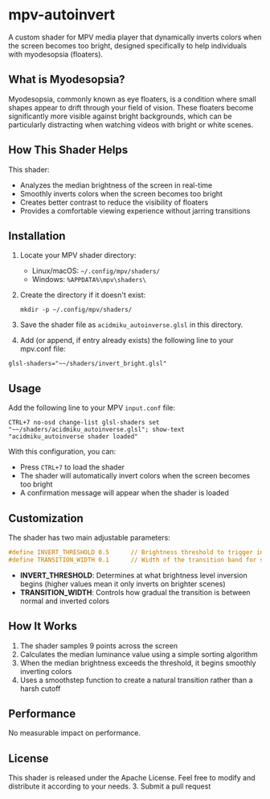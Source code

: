 # mpv-autoinvert
A custom shader for MPV media player that dynamically inverts colors when the screen becomes too bright, designed specifically to help individuals with myodesopsia (floaters).

## What is Myodesopsia?
Myodesopsia, commonly known as eye floaters, is a condition where small shapes appear to drift through your field of vision. These floaters become significantly more visible against bright backgrounds, which can be particularly distracting when watching videos with bright or white scenes.

## How This Shader Helps

This shader:
- Analyzes the median brightness of the screen in real-time
- Smoothly inverts colors when the screen becomes too bright
- Creates better contrast to reduce the visibility of floaters
- Provides a comfortable viewing experience without jarring transitions

## Installation

1. Locate your MPV shader directory:
   - Linux/macOS: `~/.config/mpv/shaders/`
   - Windows: `%APPDATA%\mpv\shaders\`

2. Create the directory if it doesn't exist:
   ```
   mkdir -p ~/.config/mpv/shaders/
   ```

3. Save the shader file as `acidmiku_autoinverse.glsl` in this directory.
4. Add (or append, if entry already exists) the following line to your mpv.conf file:
```
glsl-shaders="~~/shaders/invert_bright.glsl"
```

## Usage

Add the following line to your MPV `input.conf` file:

```
CTRL+7 no-osd change-list glsl-shaders set "~~/shaders/acidmiku_autoinverse.glsl"; show-text "acidmiku_autoinverse shader loaded"
```

With this configuration, you can:
- Press `CTRL+7` to load the shader
- The shader will automatically invert colors when the screen becomes too bright
- A confirmation message will appear when the shader is loaded

## Customization

The shader has two main adjustable parameters:

```glsl
#define INVERT_THRESHOLD 0.5      // Brightness threshold to trigger inversion (0.0-1.0)
#define TRANSITION_WIDTH 0.1      // Width of the transition band for smooth inversion
```

- **INVERT_THRESHOLD**: Determines at what brightness level inversion begins (higher values mean it only inverts on brighter scenes)
- **TRANSITION_WIDTH**: Controls how gradual the transition is between normal and inverted colors

## How It Works

1. The shader samples 9 points across the screen
2. Calculates the median luminance value using a simple sorting algorithm
3. When the median brightness exceeds the threshold, it begins smoothly inverting colors
4. Uses a smoothstep function to create a natural transition rather than a harsh cutoff

## Performance

No measurable impact on performance.

## License

This shader is released under the Apache License. Feel free to modify and distribute it according to your needs.
3. Submit a pull request
